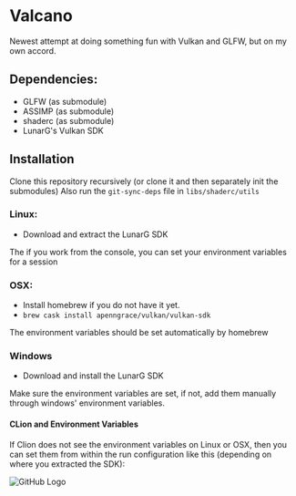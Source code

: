 # Valcano
Newest attempt at doing something fun with Vulkan and GLFW, but on my own accord.

## Dependencies:
- GLFW (as submodule)
- ASSIMP (as submodule)
- shaderc (as submodule)
- LunarG's Vulkan SDK

## Installation

Clone this repository recursively (or clone it and then separately init the submodules)
Also run the `git-sync-deps` file in `libs/shaderc/utils`

### Linux:
- Download and extract the LunarG SDK

The if you work from the console, you can set your environment variables for a session

### OSX:
- Install homebrew if you do not have it yet.
- `brew cask install apenngrace/vulkan/vulkan-sdk`
  
The environment variables should be set automatically by homebrew

### Windows
- Download and install the LunarG SDK
  
Make sure the environment variables are set, if not, add them manually through windows' environment variables.

#### CLion and Environment Variables
If Clion does not see the environment variables on Linux or OSX, then you can set them from within the run configuration like this (depending on where you extracted the SDK):

![GitHub Logo](https://i.imgur.com/PuqwZFB.png)
